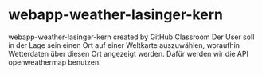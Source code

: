 # webapp-weather-lasinger-kern
webapp-weather-lasinger-kern created by GitHub Classroom
Der User soll in der Lage sein einen Ort auf einer Weltkarte auszuwählen, woraufhin Wetterdaten über diesen Ort angezeigt werden. 
Dafür werden wir die API openweathermap benutzen.
